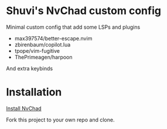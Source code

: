 # Shuvi's NvChad custom config

Minimal custom config that add some LSPs and plugins

- max397574/better-escape.nvim
- zbirenbaum/copilot.lua
- tpope/vim-fugitive
- ThePrimeagen/harpoon

And extra keybinds

# Installation

[Install NvChad](https://nvchad.com/docs/quickstart/install)

Fork this project to your own repo and clone.
